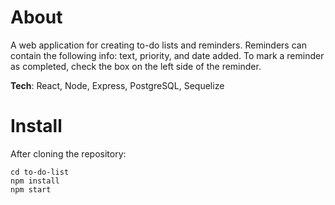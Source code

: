 # About

A web application for creating to-do lists and reminders. Reminders can contain the following info: text, priority, and date added. To mark a reminder as completed, check the box on the left side of the reminder.

**Tech**: React, Node, Express, PostgreSQL, Sequelize

# Install

After cloning the repository:

```
cd to-do-list
npm install
npm start
```
